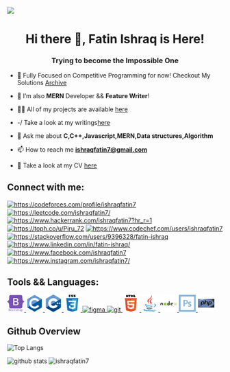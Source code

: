[](http://hits.dwyl.com/ishraqfatin7/ishraqfatin7)
<img src="https://komarev.com/ghpvc/?username=ishraqfatin7">

<h1 align="center">Hi there 👋, Fatin Ishraq is Here!</h1>
<h3 align="center">Trying to become the Impossible One</h3>

- 🔭 Fully Focused on Competitive Programming for now! Checkout My Solutions [Archive](https://github.com/ishraqfatin7/Online-Judge-Solves)

- 🌱 I’m also **MERN** Developer && **Feature Writer**!

- 👨‍💻 All of my projects are available [here](https://github.com/ishraqfatin7?tab=repositories)

- -/ Take a look at my writings[here](https://roar.media/bangla/author/fatin)

- 💬 Ask me about **C,C++,Javascript,MERN,Data structures,Algorithm**

- 📫 How to reach me **ishraqfatin7@gmail.com**

- 📄 Take a look at my CV [here](https://drive.google.com/file/d/1_1LRuhS-AJAyEbMK5KOPdvlGYkJp1vIe/view?usp=sharing)

## Connect with me:

<p>
<a href="https://codeforces.com/profile/ishraqfatin7" target="blank"><img align="center" src="https://github.com/ishraqfatin7/ishraqfatin7/blob/master/images/code-forces.svg" alt="https://codeforces.com/profile/ishraqfatin7" height="30" width="40" /></a>
<a href="https://leetcode.com/ishraqfatin7/" target="blank"><img align="center" src="https://github.com/ishraqfatin7/ishraqfatin7/blob/master/images/leet-code.svg" alt="https://leetcode.com/ishraqfatin7/" height="30" width="40" /></a>
<a href="https://www.hackerrank.com/ishraqfatin7?hr_r=1" target="blank"><img align="center" src="https://github.com/ishraqfatin7/ishraqfatin7/blob/master/images/hackerrank.svg" alt="https://www.hackerrank.com/ishraqfatin7?hr_r=1" height="30" width="40" /></a>
<a href="https://toph.co/u/ishraqfatin7" target="blank"><img align="center" src="https://github.com/ishraqfatin7/ishraqfatin7/blob/master/images/toph.svg" alt="https://toph.co/u/Piru_72" height="30" width="40" /></a>
<a href="https://www.codechef.com/users/ishraqfatin7" target="blank"><img align="center" src="https://github.com/ishraqfatin7/ishraqfatin7/blob/master/images/codechef.svg" alt="https://www.codechef.com/users/ishraqfatin7" height="30" width="40" /></a>
<a href="https://stackoverflow.com/users/9396328/fatin-ishraq" target="blank"><img align="center" src="https://github.com/ishraqfatin7/ishraqfatin7/blob/master/images/stack-overflow.svg" alt="https://stackoverflow.com/users/9396328/fatin-ishraq" height="30" width="40" /></a>
<a href="https://www.linkedin.com/in/fatin-ishraq/" target="blank"><img align="center" src="https://github.com/ishraqfatin7/ishraqfatin7/blob/master/images/linked-in.svg" alt="https://www.linkedin.com/in/fatin-ishraq/" height="30" width="40" /></a>
<a href="https://www.facebook.com/fatinishraq01" target="blank"><img align="center" src="https://github.com/ishraqfatin7/ishraqfatin7/blob/master/images/facebook.svg" alt="https://www.facebook.com/ishraqfatin7" height="30" width="40" /></a>
<a href="https://www.instagram.com/ishraqfatin7/" target="blank"><img align="center" src="https://github.com/ishraqfatin7/ishraqfatin7/blob/master/images/instagram.svg" alt="https://www.instagram.com/ishraqfatin7/" height="30" width="40" /></a>

</p>

## Tools && Languages:

<p align="left">
</a> <a href="https://getbootstrap.com" target="_blank" rel="noreferrer"> <img src="https://raw.githubusercontent.com/devicons/devicon/master/icons/bootstrap/bootstrap-plain-wordmark.svg" alt="bootstrap" width="40" height="40"/> </a> <a href="https://www.cprogramming.com/" target="_blank" rel="noreferrer"> <img src="https://raw.githubusercontent.com/devicons/devicon/master/icons/c/c-original.svg" alt="c" width="40" height="40"/> </a> <a href="https://www.w3schools.com/cpp/" target="_blank" rel="noreferrer"> <img src="https://raw.githubusercontent.com/devicons/devicon/master/icons/cplusplus/cplusplus-original.svg" alt="cplusplus" width="40" height="40"/> </a> <a href="https://www.w3schools.com/css/" target="_blank" rel="noreferrer"> <img src="https://raw.githubusercontent.com/devicons/devicon/master/icons/css3/css3-original-wordmark.svg" alt="css3" width="40" height="40"/> </a>  </a> <a href="https://www.figma.com/" target="_blank" rel="noreferrer"> <img src="https://www.vectorlogo.zone/logos/figma/figma-icon.svg" alt="figma" width="40" height="40"/> </a> </a> <a href="https://git-scm.com/" target="_blank" rel="noreferrer"> <img src="https://www.vectorlogo.zone/logos/git-scm/git-scm-icon.svg" alt="git" width="40" height="40"/> </a> <a href="https://www.w3.org/html/" target="_blank" rel="noreferrer"> <img src="https://raw.githubusercontent.com/devicons/devicon/master/icons/html5/html5-original-wordmark.svg" alt="html5" width="40" height="40"/> </a> <a href="https://www.java.com" target="_blank" rel="noreferrer"> <img src="https://raw.githubusercontent.com/devicons/devicon/master/icons/java/java-original.svg" alt="java" width="40" height="40"/> </a></a> <a href="https://nodejs.org" target="_blank" rel="noreferrer"> <img src="https://raw.githubusercontent.com/devicons/devicon/master/icons/nodejs/nodejs-original-wordmark.svg" alt="nodejs" width="40" height="40"/> </a> <a href="https://www.photoshop.com/en" target="_blank" rel="noreferrer"> <img src="https://raw.githubusercontent.com/devicons/devicon/master/icons/photoshop/photoshop-line.svg" alt="photoshop" width="40" height="40"/> </a> <a href="https://www.php.net" target="_blank" rel="noreferrer"> <img src="https://raw.githubusercontent.com/devicons/devicon/master/icons/php/php-original.svg" alt="php" width="40" height="40"/> </a> </a> </p>

## Github Overview

![Top Langs](https://github-readme-stats.vercel.app/api/top-langs/?username=ishraqfatin7&layout=compact)

![github stats](https://github-readme-stats.vercel.app/api?username=ishraqfatin7)
<img  src="https://github-readme-streak-stats.herokuapp.com/?user=ishraqfatin7&" alt="ishraqfatin7" />

